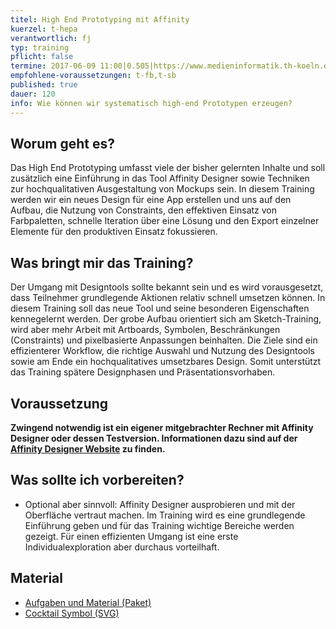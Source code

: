 ```yaml
---
titel: High End Prototyping mit Affinity
kuerzel: t-hepa
verantwortlich: fj
typ: training
pflicht: false
termine: 2017-06-09 11:00|0.505|https://www.medieninformatik.th-koeln.de/w/Grundlagen_der_visuellen_Kommunikation:SoSe17:HighEnd_Prototyping_9_Juni_2017_a, 2017-06-09 14:00|0.505|https://www.medieninformatik.th-koeln.de/w/Grundlagen_der_visuellen_Kommunikation:SoSe17:HighEnd_Prototyping_9_Juni_2017_b
empfohlene-voraussetzungen: t-fb,t-sb
published: true
dauer: 120
info: Wie können wir systematisch high-end Prototypen erzeugen?
---
```

## Worum geht es?
Das High End Prototyping umfasst viele der bisher gelernten Inhalte und soll zusätzlich eine Einführung in das Tool Affinity Designer sowie Techniken zur hochqualitativen Ausgestaltung von Mockups sein. In diesem Training werden wir ein neues Design für eine App erstellen und uns auf den Aufbau, die Nutzung von Constraints, den effektiven Einsatz von Farbpaletten, schnelle Iteration über eine Lösung und den Export einzelner Elemente für den produktiven Einsatz fokussieren.

## Was bringt mir das Training?
Der Umgang mit Designtools sollte bekannt sein und es wird vorausgesetzt, dass Teilnehmer grundlegende Aktionen relativ schnell umsetzen können. In diesem Training soll das neue Tool und seine besonderen Eigenschaften kennegelernt werden. Der grobe Aufbau orientiert sich am Sketch-Training, wird aber mehr Arbeit mit Artboards, Symbolen, Beschränkungen (Constraints) und pixelbasierte Anpassungen beinhalten. Die Ziele sind ein effizienterer Workflow, die richtige Auswahl und Nutzung des Designtools sowie am Ende ein hochqualitatives umsetzbares Design. Somit unterstützt das Training spätere Designphasen und Präsentationsvorhaben.

## Voraussetzung
**Zwingend notwendig ist ein eigener mitgebrachter Rechner mit Affinity Designer oder dessen Testversion. Informationen dazu sind auf der [Affinity Designer Website](https://affinity.serif.com/de/designer/) zu finden.**

## Was sollte ich vorbereiten?
* Optional aber sinnvoll: Affinity Designer ausprobieren und mit der Oberfläche vertraut machen. Im Training wird es eine grundlegende Einführung geben und für das Training wichtige Bereiche werden gezeigt. Für einen effizienten Umgang ist eine erste Individualexploration aber durchaus vorteilhaft.


## Material

* [Aufgaben und Material (Paket)](../../download/training-affinity-prototyping/Affinity-Training-Material-SoSe17.zip)
* [Cocktail Symbol (SVG)](../../download/training-affinity-prototyping/CocktailIcon.svg)